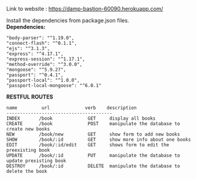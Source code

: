 Link to website : https://damp-bastion-60090.herokuapp.com/  
  
  
Install the dependencies from package.json files.    
**Dependencies:**  

    "body-parser": "^1.19.0",  
    "connect-flash": "^0.1.1",  
    "ejs": "^3.1.3",  
    "express": "^4.17.1",  
    "express-session": "^1.17.1",  
    "method-override": "^3.0.0",  
    "mongoose": "^5.9.27",  
    "passport": "^0.4.1",  
    "passport-local": "^1.0.0",  
    "passport-local-mongoose": "^6.0.1"    
    
**RESTFUL ROUTES**  
  
    name         url             verb    description  
    ---------------------------------------  
    INDEX       /book             GET     display all books  
    CREATE      /book             POST    manipulate the database to create new books  
    NEW         /book/new         GET     show form to add new books  
    SHOW        /book/:id         GET     show more info about one books  
    EDIT        /book/:id/edit    GET     shows form to edit the preexisting book  
    UPDATE      /book/:id         PUT     manipulate the database to update prexisting book    
    DESTROY     /book/:id         DELETE  manipulate the database to delete the book  
  
  

